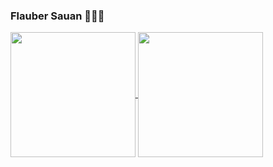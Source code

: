 ### Flauber Sauan 🧑🏾‍💻


<a href="https://github.com/anuraghazra/github-readme-stats">
  <img height=200 align="center" src="https://github-readme-stats.vercel.app/api?username=flaubersauan&theme=algolia&show_icons=true" />
</a>
<a href="https://github.com/anuraghazra/convoychat">
  <img height=200 align="center" src="https://github-readme-stats.vercel.app/api/top-langs?username=flaubersauan&layout=compact&langs_count=8&card_width=320&theme=algolia" />
</a>
